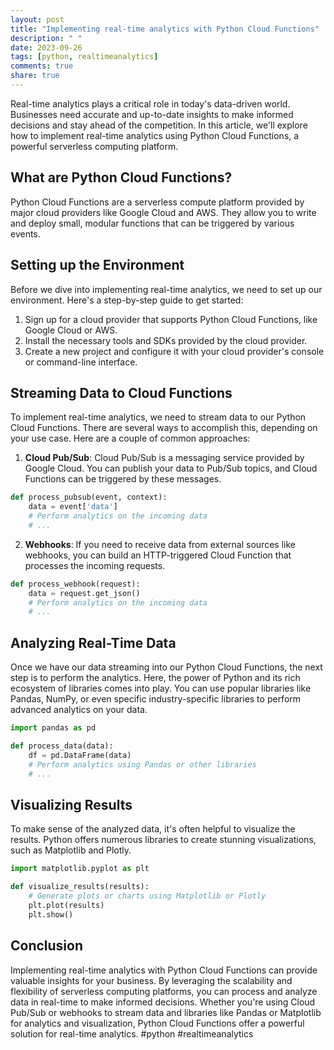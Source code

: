```yaml
---
layout: post
title: "Implementing real-time analytics with Python Cloud Functions"
description: " "
date: 2023-09-26
tags: [python, realtimeanalytics]
comments: true
share: true
---
```


Real-time analytics plays a critical role in today's data-driven world. Businesses need accurate and up-to-date insights to make informed decisions and stay ahead of the competition. In this article, we'll explore how to implement real-time analytics using Python Cloud Functions, a powerful serverless computing platform.

## What are Python Cloud Functions?

Python Cloud Functions are a serverless compute platform provided by major cloud providers like Google Cloud and AWS. They allow you to write and deploy small, modular functions that can be triggered by various events.

## Setting up the Environment

Before we dive into implementing real-time analytics, we need to set up our environment. Here's a step-by-step guide to get started:

1. Sign up for a cloud provider that supports Python Cloud Functions, like Google Cloud or AWS.
2. Install the necessary tools and SDKs provided by the cloud provider.
3. Create a new project and configure it with your cloud provider's console or command-line interface.

## Streaming Data to Cloud Functions

To implement real-time analytics, we need to stream data to our Python Cloud Functions. There are several ways to accomplish this, depending on your use case. Here are a couple of common approaches:

1. **Cloud Pub/Sub**: Cloud Pub/Sub is a messaging service provided by Google Cloud. You can publish your data to Pub/Sub topics, and Cloud Functions can be triggered by these messages.
   
```python
def process_pubsub(event, context):
    data = event['data']
    # Perform analytics on the incoming data
    # ...
```

2. **Webhooks**: If you need to receive data from external sources like webhooks, you can build an HTTP-triggered Cloud Function that processes the incoming requests.

```python
def process_webhook(request):
    data = request.get_json()
    # Perform analytics on the incoming data
    # ...
```

## Analyzing Real-Time Data

Once we have our data streaming into our Python Cloud Functions, the next step is to perform the analytics. Here, the power of Python and its rich ecosystem of libraries comes into play. You can use popular libraries like Pandas, NumPy, or even specific industry-specific libraries to perform advanced analytics on your data. 

```python
import pandas as pd

def process_data(data):
    df = pd.DataFrame(data)
    # Perform analytics using Pandas or other libraries
    # ...
```

## Visualizing Results

To make sense of the analyzed data, it's often helpful to visualize the results. Python offers numerous libraries to create stunning visualizations, such as Matplotlib and Plotly.

```python
import matplotlib.pyplot as plt

def visualize_results(results):
    # Generate plots or charts using Matplotlib or Plotly
    plt.plot(results)
    plt.show()
```

## Conclusion

Implementing real-time analytics with Python Cloud Functions can provide valuable insights for your business. By leveraging the scalability and flexibility of serverless computing platforms, you can process and analyze data in real-time to make informed decisions. Whether you're using Cloud Pub/Sub or webhooks to stream data and libraries like Pandas or Matplotlib for analytics and visualization, Python Cloud Functions offer a powerful solution for real-time analytics. #python #realtimeanalytics